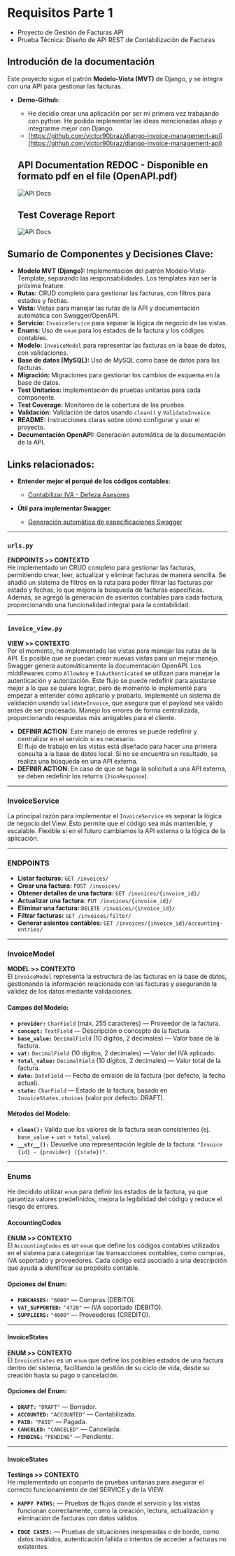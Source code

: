 # Requisitos Parte 1
- Proyecto de Gestión de Facturas API
- Prueba Técnica: Diseño de API REST de Contabilización de Facturas

## Introdución de la documentación

Este proyecto sigue el patrón **Modelo-Vista (MVT)** de Django, y se integra con una API para gestionar las facturas.

- **Demo-Github**:
  - He decidio crear una aplicación por ser mi primera vez trabajando con python. He podido implementar las ideas mencionadas abajo y integrarme mejor con Django. 
  - [https://github.com/victor90braz/django-invoice-management-api](https://github.com/victor90braz/django-invoice-management-api)
    
  ## API Documentation REDOC - Disponible en formato pdf en el file (OpenAPI.pdf)

  ![API Docs](public/images/open-api-redoc-dashboard.png)
  
  ## Test Coverage Report

  ![API Docs](public/images/test-coverage-report.png)

## **Sumario de Componentes y Decisiones Clave:**

- **Modelo MVT (Django):** Implementación del patrón Modelo-Vista-Template, separando las responsabilidades. Los templates irán ser la próxima feature.
- **Rutas:** CRUD completo para gestionar las facturas, con filtros para estados y fechas.
- **Vista:** Vistas para manejar las rutas de la API y documentación automática con Swagger/OpenAPI.
- **Servicio:** `InvoiceService` para separar la lógica de negocio de las vistas.
- **Enums:** Uso de `enum` para los estados de la factura y los códigos contables.
- **Modelo:** `InvoiceModel` para representar las facturas en la base de datos, con validaciones.
- **Base de datos (MySQL):** Uso de MySQL como base de datos para las facturas.
- **Migración:** Migraciones para gestionar los cambios de esquema en la base de datos.
- **Test Unitarios:** Implementación de pruebas unitarias para cada componente.
- **Test Coverage:** Monitoreo de la cobertura de las pruebas.
- **Validación:** Validación de datos usando `clean()` y `ValidateInvoice`.
- **README:** Instrucciones claras sobre cómo configurar y usar el proyecto.
- **Documentación OpenAPI:** Generación automática de la documentación de la API.

## **Links relacionados:**

- **Entender mejor el porqué de los códigos contables**:
  - [Contabilizar IVA - Defeza Asesores](https://defezasesores.es/blog/contable/contabilizar-iva/)
  
- **Útil para implementar Swagger**:
  - [Generación automática de especificaciones Swagger](https://swagger.io/blog/api-development/automatically-generating-swagger-specifications-wi/)

---

### **`urls.py`**
**ENDPOINTS >> CONTEXTO**  
He implementado un CRUD completo para gestionar las facturas, permitiendo crear, leer, actualizar y eliminar facturas de manera sencilla. Se añadió un sistema de filtros en la ruta para poder filtrar las facturas por estado y fechas, lo que mejora la búsqueda de facturas específicas. Además, se agregó la generación de asientos contables para cada factura, proporcionando una funcionalidad integral para la contabilidad.

---

### **`invoice_view.py`**
**VIEW >> CONTEXTO**  
Por el momento, he implementado las vistas para manejar las rutas de la API. Es posible que se puedan crear nuevas vistas para un mejor manejo. Swagger genera automáticamente la documentación OpenAPI. Los middlewares como `AllowAny` e `IsAuthenticated` se utilizan para manejar la autenticación y autorización. Este flujo se puede redefinir para ajustarse mejor a lo que se quiere lograr, pero de momento lo implementé para empezar a entender cómo aplicarlo y probarlo. Implementé un sistema de validación usando `ValidateInvoice`, que asegura que el payload sea válido antes de ser procesado. Manejo los errores de forma centralizada, proporcionando respuestas más amigables para el cliente.  
- **DEFINIR ACTION**: Este manejo de errores se puede redefinir y centralizar en el servicio si es necesario.  
El flujo de trabajo en las vistas está diseñado para hacer una primera consulta a la base de datos local. Si no se encuentra un resultado, se realiza una búsqueda en una API externa.  
- **DEFINIR ACTION**: En caso de que se haga la solicitud a una API externa, se deben redefinir los returns (`JsonResponse`).

---

### **InvoiceService**
La principal razón para implementar el `InvoiceService` es separar la lógica de negocio del View. Esto permite que el código sea más mantenible, y escalable. Flexible si en el futuro cambiamos la API externa o la lógica de la aplicación.

---

### **ENDPOINTS**
- **Listar facturas:** `GET /invoices/`
- **Crear una factura:** `POST /invoices/`
- **Obtener detalles de una factura:** `GET /invoices/{invoice_id}/`
- **Actualizar una factura:** `PUT /invoices/{invoice_id}/`
- **Eliminar una factura:** `DELETE /invoices/{invoice_id}/`
- **Filtrar facturas:** `GET /invoices/filter/`
- **Generar asientos contables:** `GET /invoices/{invoice_id}/accounting-entries/`

---

### **InvoiceModel**
**MODEL >> CONTEXTO**  
El `InvoiceModel` representa la estructura de las facturas en la base de datos, gestionando la información relacionada con las facturas y asegurando la validez de los datos mediante validaciones.

#### **Campos del Modelo:**
- **`provider:`** `CharField` (máx. 255 caracteres) — Proveedor de la factura.
- **`concept:`** `TextField` — Descripción o concepto de la factura.
- **`base_value:`** `DecimalField` (10 dígitos, 2 decimales) — Valor base de la factura.
- **`vat:`** `DecimalField` (10 dígitos, 2 decimales) — Valor del IVA aplicado.
- **`total_value:`** `DecimalField` (10 dígitos, 2 decimales) — Valor total de la factura.
- **`date:`** `DateField` — Fecha de emisión de la factura (por defecto, la fecha actual).
- **`state:`** `CharField` — Estado de la factura, basado en `InvoiceStates.choices` (valor por defecto: DRAFT).

#### **Métodos del Modelo:**
- **`clean():`** Valida que los valores de la factura sean consistentes (ej. `base_value` + `vat` = `total_value`).
- **`__str__():`** Devuelve una representación legible de la factura: `"Invoice {id} - {provider} ({state})"`.

---

### **Enums**
He decidido utilizar `enum` para definir los estados de la factura, ya que garantiza valores predefinidos, mejora la legibilidad del código y reduce el riesgo de errores.

#### **AccountingCodes**
**ENUM >> CONTEXTO**  
El `AccountingCodes` es un `enum` que define los códigos contables utilizados en el sistema para categorizar las transacciones contables, como compras, IVA soportado y proveedores. Cada código está asociado a una descripción que ayuda a identificar su propósito contable.

#### **Opciones del Enum:**
- **`PURCHASES:`** `"6000"` — Compras (DEBITO).
- **`VAT_SUPPORTED:`** `"4720"` — IVA soportado (DEBITO).
- **`SUPPLIERS:`** `"4000"` — Proveedores (CREDITO).

---

#### **InvoiceStates**
**ENUM >> CONTEXTO**  
El `InvoiceStates` es un `enum` que define los posibles estados de una factura dentro del sistema, facilitando la gestión de su ciclo de vida, desde su creación hasta su pago o cancelación.

#### **Opciones del Enum:**
- **`DRAFT:`** `"DRAFT"` — Borrador.
- **`ACCOUNTED:`** `"ACCOUNTED"` — Contabilizada.
- **`PAID:`** `"PAID"` — Pagada.
- **`CANCELED:`** `"CANCELED"` — Cancelada.
- **`PENDING:`** `"PENDING"` — Pendiente.

---

#### **InvoiceStates**
**Testings >> CONTEXTO**  
He implementado un conjunto de pruebas unitarias para asegurar el correcto funcionamiento de del SERVICE y de la VIEW. 

- **`HAPPY PATHS:`** — Pruebas de flujos donde el servicio y las vistas funcionan correctamente, como la creación, lectura, actualización y eliminación de facturas con datos válidos.

- **`EDGE CASES:`** — Pruebas de situaciones inesperadas o de borde, como datos inválidos, autenticación fallida o intentos de acceder a facturas no existentes.


